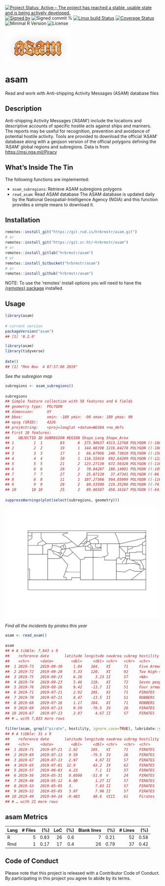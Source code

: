 
[![Project Status: Active – The project has reached a stable, usable
state and is being actively
developed.](https://www.repostatus.org/badges/latest/active.svg)](https://www.repostatus.org/#active)
[![Signed
by](https://img.shields.io/badge/Keybase-Verified-brightgreen.svg)](https://keybase.io/hrbrmstr)
![Signed commit
%](https://img.shields.io/badge/Signed_Commits-100%25-lightgrey.svg)
[![Linux build
Status](https://travis-ci.org/hrbrmstr/asam.svg?branch=master)](https://travis-ci.org/hrbrmstr/asam)
[![Coverage
Status](https://codecov.io/gh/hrbrmstr/asam/branch/master/graph/badge.svg)](https://codecov.io/gh/hrbrmstr/asam)
![Minimal R
Version](https://img.shields.io/badge/R%3E%3D-3.2.0-blue.svg)
![License](https://img.shields.io/badge/License-MIT-blue.svg)

![](asam.png)

# asam

Read and work with Anti-shipping Activity Messages (ASAM) database files

## Description

Anti-shipping Activity Messages (‘ASAM’) include the locations and
descriptive accounts of specific hostile acts against ships and
mariners. The reports may be useful for recognition, prevention and
avoidance of potential hostile activity. Tools are provided to download
the official ‘ASAM’ database along with a geojson version of the
official polygons defining the ‘ASAM’ global regions and subregions.
Data is from <https://msi.nga.mil/Piracy>

## What’s Inside The Tin

The following functions are implemented:

  - `asam_subregions`: Retrieve ASAM subregions polygons
  - `read_asam`: Read ASAM database The ASAM database is updated daily
    by the National Geospatial-Intelligence Agency (NGIA) and this
    function provides a simple means to download it.

## Installation

``` r
remotes::install_git("https://git.rud.is/hrbrmstr/asam.git")
# or
remotes::install_git("https://git.sr.ht/~hrbrmstr/asam")
# or
remotes::install_gitlab("hrbrmstr/asam")
# or
remotes::install_bitbucket("hrbrmstr/asam")
# or
remotes::install_github("hrbrmstr/asam")
```

NOTE: To use the ‘remotes’ install options you will need to have the
[{remotes} package](https://github.com/r-lib/remotes) installed.

## Usage

``` r
library(asam)

# current version
packageVersion("asam")
## [1] '0.2.0'
```

``` r
library(asam)
library(tidyverse)

date()
## [1] "Mon Nov  4 07:57:06 2019"
```

*See the subregion map*

``` r
subregions <- asam_subregions()

subregions
## Simple feature collection with 58 features and 6 fields
## geometry type:  POLYGON
## dimension:      XY
## bbox:           xmin: -180 ymin: -90 xmax: 180 ymax: 90
## epsg (SRID):    4326
## proj4string:    +proj=longlat +datum=WGS84 +no_defs
## First 10 features:
##    OBJECTID ID SUBREGION REGION Shape_Leng Shape_Area                       geometry
## 1         1  1        83      8  275.90637 4513.12768 POLYGON ((-180 -26.98819, -...
## 2         2  2        19      1  144.08198 1216.84278 POLYGON ((-180 17.9181, -18...
## 3         3  3        17      1   66.67966  248.73010 POLYGON ((-150 45, -150 52,...
## 4         4  4        18      1  116.55910  692.64299 POLYGON ((-123.4279 50.3571...
## 5         5  5        21      2  123.27130  672.56328 POLYGON ((-116 32.75, -105....
## 6         6  6        28      2   70.84287  180.14091 POLYGON ((-105.4171 28.9852...
## 7         7  7        27      2   25.87120   37.47341 POLYGON ((-86 23.5, -79.600...
## 8         8  8        11      1  107.27366  504.85999 POLYGON ((-116 32.75, -107....
## 9         9  9        26      2   80.53508  219.35296 POLYGON ((-74.25001 32.9353...
## 10       10 10        25      2   89.06587  450.16167 POLYGON ((-64.00001 34.7272...

suppressWarnings(plot(select(subregions, geometry)))
```

<img src="man/figures/README-subregions-1.png" width="672" />

*Find all the incidents by pirates this year*

``` r
asam <- read_asam()

asam
## # A tibble: 7,843 x 9
##    reference date       latitude longitude navArea subreg hostility      victim    description                          
##    <chr>     <date>        <dbl>     <dbl> <chr>   <chr>  <chr>          <chr>     <chr>                                
##  1 2019-73   2019-09-30     1.04    104.   XI      71     Five Armed ro… Bulk Car… , SINGAPORE STRAITS. DECK CREW ON RO…
##  2 2019-72   2019-09-28     5.33    120.   XI      92     Two High-spee… Bulk Car… AROUND 12NM NW OF TAWI-TAWI ISLAND, …
##  3 2019-75   2019-09-23     6.28      3.23 II      57     <NA>           <NA>      On September 23rd a duty watchman on…
##  4 2019-74   2019-09-23     5.46    119.   XI      72     Seven people … two fish… TWO FISHING BOATS SAILED TOWARDS TAM…
##  5 2019-76   2019-09-16     9.42    -13.7  II      51     Four armed ro… Tanker    On September 16th four robbers armed…
##  6 2019-71   2019-07-21     2.92    105.   XI      71     PIRATES        BULK CAR… INDONESIA: On 21 July, seven pirates…
##  7 2019-70   2019-07-21     8.47    -13.5  II      51     ROBBERS        CONTAINE… SIERRA LEONE: On 21 July, five robbe…
##  8 2019-68   2019-07-16     1.17    104.   XI      71     ROBBERS        TUG       INDONESIA: On 16 July, robbers board…
##  9 2019-69   2019-07-13     9.59    -79.5  IV      26     PIRATES        PLEASURE… PANAMA: On 13 July, a monohull with …
## 10 2019-67   2019-07-13     2.97      4.67 II      57     PIRATES        CARGO SH… NIGERIA: On 13 July, pirates boarded…
## # … with 7,833 more rows

filter(asam, grepl("pirate", hostility, ignore.case=TRUE), lubridate::year(date) == lubridate::year(Sys.Date())) 
## # A tibble: 31 x 9
##    reference date       latitude longitude navArea subreg hostility victim     description                              
##    <chr>     <date>        <dbl>     <dbl> <chr>   <chr>  <chr>     <chr>      <chr>                                    
##  1 2019-71   2019-07-21   2.92      105.   XI      71     PIRATES   BULK CARR… INDONESIA: On 21 July, seven pirates arm…
##  2 2019-69   2019-07-13   9.59      -79.5  IV      26     PIRATES   PLEASURE … PANAMA: On 13 July, a monohull with two …
##  3 2019-67   2019-07-13   2.97        4.67 II      57     PIRATES   CARGO SHIP NIGERIA: On 13 July, pirates boarded the…
##  4 2019-65   2019-07-01  12.9        43.2  IX      62     PIRATES   MERCHANT … RED SEA: On 1 July, a merchant vessel un…
##  5 2019-57   2019-06-03   4.23        7.1  II      57     PIRATES   SPEEDBOATS NIGERIA: On 3 June, five Port Harcourt-b…
##  6 2019-56   2019-05-31   0.0500    -51.0  V       24     PIRATES   BULK CARR… BRAZIL: On 31 May, six persons armed wit…
##  7 2019-46   2019-05-12   6.00        1.27 II      57     PIRATES   CHEMICAL … TOGO: On 12 May, armed persons boarded a…
##  8 2019-53   2019-05-05   3.          7.83 II      57     PIRATES   SEMI-SUB … EQUATORIAL GUINEA: On 5 May, the semi-su…
##  9 2019-52   2019-05-05   3.07        7.98 II      57     PIRATES   TUG BOAT   EQUATORIAL GUINEA: On 5 May, pirates hij…
## 10 2019-40   2019-04-24  -0.483      48.6  VIII    61     Pirates   Multiple … INDIAN OCEAN: On 21 April, fishing vesse…
## # … with 21 more rows
```

## asam Metrics

| Lang | \# Files |  (%) | LoC | (%) | Blank lines |  (%) | \# Lines |  (%) |
| :--- | -------: | ---: | --: | --: | ----------: | ---: | -------: | ---: |
| R    |        5 | 0.83 |  26 | 0.6 |           7 | 0.21 |       52 | 0.58 |
| Rmd  |        1 | 0.17 |  17 | 0.4 |          26 | 0.79 |       37 | 0.42 |

## Code of Conduct

Please note that this project is released with a Contributor Code of
Conduct. By participating in this project you agree to abide by its
terms.

